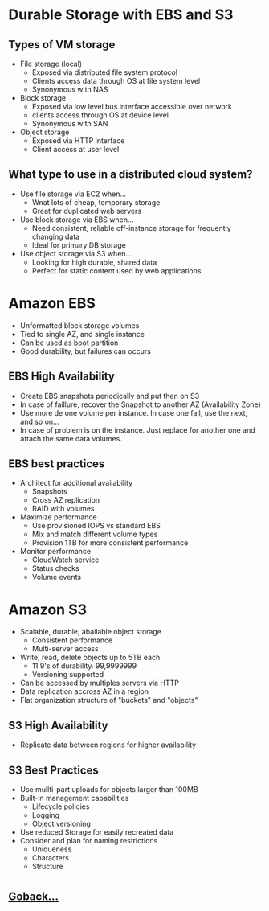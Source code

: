 # Durable Storage with EBS and S3

## Types of VM storage

- File storage (local)
    - Exposed via distributed file system protocol
    - Clients access data through OS at file system level
    - Synonymous with NAS
- Block storage
    - Exposed via low level bus interface accessible over network
    - clients access through OS at device level
    - Synonymous with SAN
- Object storage
    - Exposed via HTTP interface
    - Client access at user level

## What type to use in a distributed cloud system?
- Use file storage via EC2 when...
    - Wnat lots of cheap, temporary storage
    - Great for duplicated web servers
- Use block storage via EBS when...
    - Need consistent, reliable off-instance storage for frequently changing data
    - Ideal for primary DB storage
- Use object storage via S3 when...
    - Looking for high durable, shared data
    - Perfect for static content used by web applications

# Amazon EBS

- Unformatted block storage volumes
- Tied to single AZ, and single instance
- Can be used as boot partition
- Good durability, but failures can occurs

## EBS High Availability 
- Create EBS snapshots periodically and put then on S3
- In case of faillure, recover the Snapshot to another AZ (Availability Zone)
- Use more de one volume per instance. In case one fail, use the next, and so on...
- In case of problem is on the instance. Just replace for another one and attach the same data volumes.

## EBS best practices
- Architect for additional availability
    - Snapshots
    - Cross AZ replication
    - RAID with volumes
- Maximize performance
    - Use provisioned IOPS vs standard EBS
    - Mix and match different volume types
    - Provision 1TB for more consistent performance
- Monitor performance
    - CloudWatch service
    - Status checks
    - Volume events

# Amazon S3
- Scalable, durable, abailable object storage
    - Consistent performance
    - Multi-server access
- Write, read, delete objects up to 5TB each
    - 11 9's of durability. 99,9999999
    - Versioning supported
- Can be accessed by multiples servers via HTTP
- Data replication accross AZ in a region
- Flat organization structure of "buckets" and "objects"

## S3 High Availability
- Replicate data between regions for higher availability

## S3 Best Practices
- Use muilti-part uploads for objects larger than 100MB
- Built-in management capabilities
    - Lifecycle policies
    - Logging
    - Object versioning
- Use reduced Storage for easily recreated data
- Consider and plan for naming restrictions
    - Uniqueness
    - Characters
    - Structure

#
## [Goback...](./index.md)